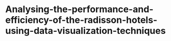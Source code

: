 # Analysing-the-performance-and-efficiency-of-the-radisson-hotels-using-data-visualization-techniques